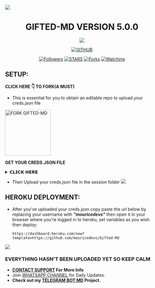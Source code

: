 <a><img src='https://i.imgur.com/LyHic3i.gif'/></a>
<h1 align="center"> GIFTED-MD VERSION 5.0.0  </h1>
<p align="center"> 
  <a><img src='https://i.imgur.com/LyHic3i.gif'/></a>

  <p align="center">
<a href="https://github.com/mouricedevs"><img title="GITHUB" src="https://img.shields.io/badge/GITHUB-GIFTED TECH-red.svg?style=for-the-badge&logo=github"></a>
<p/>
<p align="center">
<a href="https://github.com/mouricedevs?tab=followers"><img title="Followers" src="https://img.shields.io/github/followers/mouricedevs?label=Followers&style=social"></a>
<a href="https://github.com/mouricedevs/gifted-md/stargazers/"><img title="STARS" src="https://img.shields.io/github/stars/mouricedevs/gifted-md?&style=social"></a>
<a href="https://github.com/mouricedevs/gifted-md/network/members"><img title="Forks" src="https://img.shields.io/github/forks/mouricedevs/gifted-md?style=social"></a>
<a href="https://github.com/mouricedevs/gifted-md/watchers"><img title="Watching" src="https://img.shields.io/github/watchers/mouricedevs/gifted-md?label=Watching&style=social"></a>
  
## SETUP:

**CLICK HERE 👇 TO FORK(A MUST)**
- This is essential for you to obtain an editable repo to upload your creds.json file

<a href="https://github.com/mouricedevs/gifted-md/fork"><img src="https://img.shields.io/badge/FORK%20REPO%20HERE-purple" alt="FORK GIFTED-MD" width="150"></a>

**GET YOUR CREDS.JSON FILE**
<details>
<summary>𝗖𝗟𝗜𝗖𝗞 𝗛𝗘𝗥𝗘</summary>

<a href="https://web.giftedtechnexus.co.ke/bots/giftedmd/sessions/pair"><img src="https://img.shields.io/badge/PAIRING%20CODE-green" alt="Pairing Code" width="150"></a>

<a href="https://replit.com/@mouriceonyango0/Giftedv5-PairCode?v=1"><img src="https://img.shields.io/badge/REPLIT%20PAIRING-blue" alt="Pairing Code" width="150"></a>

<a href="https://github.com/mouricedevs/creds-paircode#Run%20On%20Termux"><img src="https://img.shields.io/badge/TERMUX%20PAIRING-red" alt="Pairing Code" width="150"></a>

<a href="https://github.com/codespaces/new/mouricedevs/Creds-PairCode?skip_quickstart=true&machine=standardLinux32gb&repo=821208415&ref=main&geo=EuropeWest"><img src="https://img.shields.io/badge/USING%20CODESPACE-silver" alt="Pairing Code" width="150"></a>
</details>

- Then Upload your creds.json file in the session folder
<a><img src='https://i.imgur.com/LyHic3i.gif'/></a>
## HEROKU DEPLOYMENT:
- After you've uploaded your creds.json copy paste the url below by replacing your username with ***"mouricedevs"*** then open it in your browser where you're logged in to heroku, set variables as you wish then deploy:
  ```
  https://dashboard.heroku.com/new?template=https://github.com/mouricedevs/Gifted-Md
  ```
<a><img src='https://i.imgur.com/LyHic3i.gif'/></a>
### EVERYTHING HASN'T BEEN UPLOADED YET SO KEEP CALM

- **[CONTACT SUPPORT](https://t.me/mouricedevs) For More Info**
- Join [WHATSAPP CHANNEL](https://whatsapp.com/channel/0029VaYauR9ISTkHTj4xvi1l) for Daily Updates.
- **Check out my [TELEGRAM BOT MD](https://web.giftedtechnexus.co.ke/bots/tg-bot) Project.**
